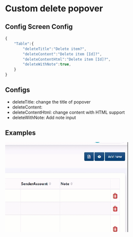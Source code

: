 # Custom delete popover

## Config Screen Config

```javascript
{
    "Table":{
        "deleteTitle":"Delete item?",
        "deleteContent":"Delete item [Id]?",
        "deleteContentHtml":"Delete item [Id]?",
        "deleteWithNote":true,
    }
}
```

## Configs

* deleteTitle: change the title of popover
* deleteContent:
* deleteContentHtml: change content with HTML support
* deleteWithNote: Add note input&#x20;

## Examples

&#x20;

![](../../../.gitbook/assets/6948AE76-8693-4816-BB96-9B58DD76EC8B.GIF)
